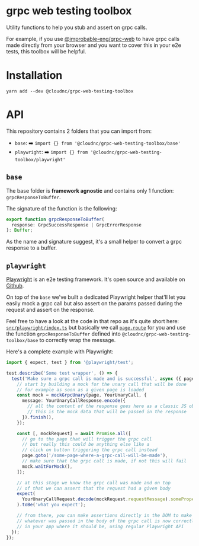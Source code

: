 # grpc web testing toolbox

Utility functions to help you stub and assert on grpc calls.

For example, if you use [@improbable-eng/grpc-web](https://github.com/improbable-eng/grpc-web) to have grpc calls made directly from your browser and you want to cover this in your e2e tests, this toolbox will be helpful.

# Installation

```
yarn add --dev @cloudnc/grpc-web-testing-toolbox
```

# API

This repository contains 2 folders that you can import from:

- `base`: :arrow_right: `import {} from '@cloudnc/grpc-web-testing-toolbox/base'`
- `playwright`: :arrow_right: `import {} from '@cloudnc/grpc-web-testing-toolbox/playwright'`

## `base`

The base folder is **framework agnostic** and contains only 1 function: `grpcResponseToBuffer`.

The signature of the function is the following:

```ts
export function grpcResponseToBuffer(
  response: GrpcSuccessResponse | GrpcErrorResponse
): Buffer;
```

As the name and signature suggest, it's a small helper to convert a grpc response to a buffer.

## `playwright`

[Playwright](https://playwright.dev) is an e2e testing framework. It's open source and available on [Github](https://github.com/microsoft/playwright).

On top of the `base` we've built a dedicated Playwright helper that'll let you easily mock a grpc call but also assert on the params passed during the request and assert on the response.

Feel free to have a look at the code in that repo as it's quite short here: [`src/playwright/index.ts`](https://github.com/cloudnc/grpc-web-testing-toolbox/blob/master/src/playwright/index.ts) but basically we call [`page.route`](https://playwright.dev/docs/network#handle-requests) for you and use the function `grpcResponseToBuffer` defined into `@cloudnc/grpc-web-testing-toolbox/base` to correctly wrap the message.

Here's a complete example with Playwright:

```ts
import { expect, test } from '@playwright/test';

test.describe('Some test wrapper', () => {
  test('Make sure a grpc call is made and is successful', async ({ page }) => {
    // start by building a mock for the unary call that will be done
    // for example as soon as a given page is loaded
    const mock = mockGrpcUnary(page, YourUnaryCall, {
      message: YourUnaryCallResponse.encode({
        // all the content of the response goes here as a classic JS object
        // this is the mock data that will be passed in the response
      }).finish(),
    });

    const [, mockRequest] = await Promise.all([
      // go to the page that will trigger the grpc call
      // but really this could be anything else like a
      // click on button triggering the grpc call instead
      page.goto('/some-page-where-a-grpc-call-will-be-made'),
      // make sure that the grpc call is made, if not this will fail
      mock.waitForMock(),
    ]);

    // at this stage we know the grpc call was made and on top
    // of that we can assert that the request had a given body
    expect(
      YourUnaryCallRequest.decode(mockRequest.requestMessage).someProperty
    ).toBe('what you expect');

    // from there, you can make assertions directly in the DOM to make sure that
    // whatever was passed in the body of the grpc call is now correctly displayed
    // in your app where it should be, using regular Playwright API
  });
});
```
